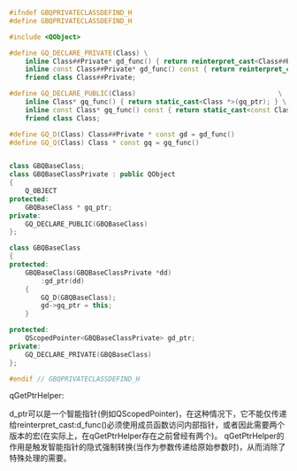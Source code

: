 ```c++
#ifndef GBQPRIVATECLASSDEFIND_H
#define GBQPRIVATECLASSDEFIND_H

#include <QObject>

#define GQ_DECLARE_PRIVATE(Class) \
    inline Class##Private* gd_func() { return reinterpret_cast<Class##Private *>(qGetPtrHelper(gd_ptr)); } \
    inline const Class##Private* gd_func() const { return reinterpret_cast<const Class##Private *>(qGetPtrHelper(gd_ptr)); } \
    friend class Class##Private;

#define GQ_DECLARE_PUBLIC(Class)                                    \
    inline Class* gq_func() { return static_cast<Class *>(gq_ptr); } \
    inline const Class* gq_func() const { return static_cast<const Class *>(gq_ptr); } \
    friend class Class;

#define GQ_D(Class) Class##Private * const gd = gd_func()
#define GQ_Q(Class) Class * const gq = gq_func()


class GBQBaseClass;
class GBQBaseClassPrivate : public QObject
{
    Q_OBJECT
protected:
    GBQBaseClass * gq_ptr;
private:
    GQ_DECLARE_PUBLIC(GBQBaseClass)
};

class GBQBaseClass
{
protected:
    GBQBaseClass(GBQBaseClassPrivate *dd)
        :gd_ptr(dd)
    {
        GQ_D(GBQBaseClass);
        gd->gq_ptr = this;
    }

protected:
    QScopedPointer<GBQBaseClassPrivate> gd_ptr;
private:
    GQ_DECLARE_PRIVATE(GBQBaseClass)
};

#endif // GBQPRIVATECLASSDEFIND_H

```





qGetPtrHelper:

d_ptr可以是一个智能指针(例如QScopedPointer)，在这种情况下，它不能仅传递给reinterpret_cast:d_func()必须使用成员函数访问内部指针，或者因此需要两个版本的宏(在实际上，在qGetPtrHelper存在之前曾经有两个)。 qGetPtrHelper的作用是触发智能指针的隐式强制转换(当作为参数传递给原始参数时)，从而消除了特殊处理的需要。